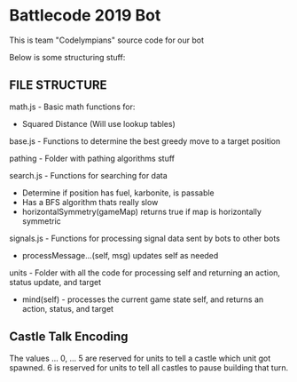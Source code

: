 # Battlecode 2019 Bot
This is team "Codelympians" source code for our bot

Below is some structuring stuff:

## FILE STRUCTURE
math.js - Basic math functions for:
- Squared Distance (Will use lookup tables)

base.js - Functions to determine the best greedy move to a target position

pathing - Folder with pathing algorithms stuff
  
search.js - Functions for searching for data
- Determine if position has fuel, karbonite, is passable
- Has a BFS algorithm thats really slow
- horizontalSymmetry(gameMap) returns true if map is horizontally symmetric

signals.js - Functions for processing signal data sent by bots to other bots
- processMessage...(self, msg) updates self as needed

units - Folder with all the code for processing self and returning an action, status update, and target
- mind(self) - processes the current game state self, and returns an action, status, and target

## Castle Talk Encoding
The values ...
0, ... 5 are reserved for units to tell a castle which unit got spawned.
6 is reserved for units to tell all castles to pause building that turn.
